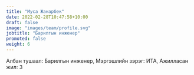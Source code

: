 ```yaml
---
title: "Муса Жанарбек"
date: 2022-02-28T10:47:58+10:00
draft: false
image: "images/team/profile.svg"
jobtitle: "Барилгын инженер"
promoted: false
weight: 6
---
```


Албан тушаал: Барилгын инженер, Мэргэшлийн зэрэг: ИТА, Ажилласан жил: 3
